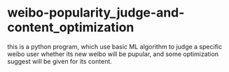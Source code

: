 # weibo-popularity_judge-and-content_optimization
this is a python program, which use basic ML algorithm to judge a specific weibo user whether its new weibo will be pupular, and some optimization suggest will be given for its content.

